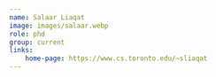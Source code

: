 ```yaml
---
name: Salaar Liaqat
image: images/salaar.webp
role: phd
group: current
links:
    home-page: https://www.cs.toronto.edu/~sliaqat
---
```


